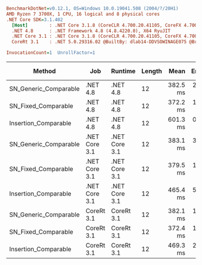 ``` ini

BenchmarkDotNet=v0.12.1, OS=Windows 10.0.19041.508 (2004/?/20H1)
AMD Ryzen 7 3700X, 1 CPU, 16 logical and 8 physical cores
.NET Core SDK=3.1.402
  [Host]        : .NET Core 3.1.8 (CoreCLR 4.700.20.41105, CoreFX 4.700.20.41903), X64 RyuJIT
  .NET 4.8      : .NET Framework 4.8 (4.8.4220.0), X64 RyuJIT
  .NET Core 3.1 : .NET Core 3.1.8 (CoreCLR 4.700.20.41105, CoreFX 4.700.20.41903), X64 RyuJIT
  CoreRt 3.1    : .NET 5.0.29316.02 @BuiltBy: dlab14-DDVSOWINAGE075 @Branch: master @Commit: 40be8b7e2598b2ccb827fd90cd30c0e2d4496941, X64 AOT

InvocationCount=1  UnrollFactor=1  

```
|                Method |           Job |       Runtime | Length |     Mean |   Error |  StdDev | Gen 0 | Gen 1 | Gen 2 | Allocated |
|---------------------- |-------------- |-------------- |------- |---------:|--------:|--------:|------:|------:|------:|----------:|
| SN_Generic_Comparable |      .NET 4.8 |      .NET 4.8 |     12 | 382.5 ms | 2.20 ms | 2.06 ms |     - |     - |     - |         - |
|   SN_Fixed_Comparable |      .NET 4.8 |      .NET 4.8 |     12 | 372.2 ms | 1.46 ms | 1.29 ms |     - |     - |     - |         - |
|  Insertion_Comparable |      .NET 4.8 |      .NET 4.8 |     12 | 601.3 ms | 0.93 ms | 0.87 ms |     - |     - |     - |         - |
| SN_Generic_Comparable | .NET Core 3.1 | .NET Core 3.1 |     12 | 383.1 ms | 3.39 ms | 3.17 ms |     - |     - |     - |         - |
|   SN_Fixed_Comparable | .NET Core 3.1 | .NET Core 3.1 |     12 | 379.5 ms | 1.85 ms | 1.73 ms |     - |     - |     - |    1336 B |
|  Insertion_Comparable | .NET Core 3.1 | .NET Core 3.1 |     12 | 465.4 ms | 5.22 ms | 4.63 ms |     - |     - |     - |      48 B |
| SN_Generic_Comparable |    CoreRt 3.1 |    CoreRt 3.1 |     12 | 382.1 ms | 1.98 ms | 1.85 ms |     - |     - |     - |         - |
|   SN_Fixed_Comparable |    CoreRt 3.1 |    CoreRt 3.1 |     12 | 372.4 ms | 1.51 ms | 1.41 ms |     - |     - |     - |         - |
|  Insertion_Comparable |    CoreRt 3.1 |    CoreRt 3.1 |     12 | 469.3 ms | 2.83 ms | 2.64 ms |     - |     - |     - |         - |

